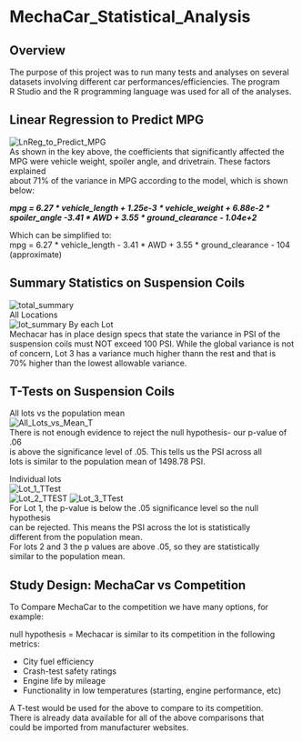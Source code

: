 # MechaCar_Statistical_Analysis

## Overview  
The purpose of this project was to run many tests and analyses on several  
datasets involving different car performances/efficiencies.  The program  
R Studio and the R programming language was used for all of the analyses.  

## Linear Regression to Predict MPG  
![LnReg_to_Predict_MPG](https://user-images.githubusercontent.com/91306342/156360406-70d85dea-ee15-4c40-832e-9db49bfb1c48.PNG)  
As shown in the key above, the coefficients that significantly affected the  
MPG were vehicle weight, spoiler angle, and drivetrain. These factors explained  
about 71% of the variance in MPG according to the model, which is shown below:  

***mpg = 6.27 * vehicle_length + 1.25e-3 * vehicle_weight + 6.88e-2 * spoiler_angle -3.41 * AWD + 3.55 * ground_clearance - 1.04e+2***  

Which can be simplified to:  
mpg = 6.27 * vehicle_length - 3.41 * AWD + 3.55 * ground_clearance - 104  
(approximate)  

## Summary Statistics on Suspension Coils  

![total_summary](https://user-images.githubusercontent.com/91306342/156362855-2b7ca629-2b3a-4629-ba22-e3079baa2b97.png)  
All Locations  
![lot_summary](https://user-images.githubusercontent.com/91306342/156362898-70772dcd-5f40-4d97-939a-ac936e1dc619.png)
By each Lot  
Mechacar has in place design specs that state the variance in PSI of the  
suspension coils must NOT exceed 100 PSI. While the global variance is not  
of concern, Lot 3 has a variance much higher thann the rest and that is  
70% higher than the lowest allowable variance.  

## T-Tests on Suspension Coils  
All lots vs the population mean  
![All_Lots_vs_Mean_T](https://user-images.githubusercontent.com/91306342/156364454-098fa632-fbe2-4d8f-a7f4-2e11c7be9724.PNG)  
There is not enough evidence to reject the null hypothesis- our p-value of .06  
is above the significance level of .05. This tells us the PSI across all  
lots is similar to the population mean of 1498.78 PSI.  

Individual lots  
![Lot_1_TTest](https://user-images.githubusercontent.com/91306342/156369025-c2634396-dc05-40ec-918a-c90a9428cac9.png)  
![Lot_2_TTEST](https://user-images.githubusercontent.com/91306342/156369043-c21bc16d-1c06-4f4f-8bb2-006af6d3b5cc.png) ![Lot_3_TTest](https://user-images.githubusercontent.com/91306342/156369067-25e69471-30e9-400b-9cc6-46dbea59cbb2.png)  
For Lot 1, the p-value is below the .05 significance level so the null hypothesis  
can be rejected. This means the PSI across the lot is statistically  
different from the population mean.  
For lots 2 and 3 the p values are above .05, so they are statistically  
similar to the population mean.  

## Study Design: MechaCar vs Competition  
To Compare MechaCar to the competition we have many options, for example:  

null hypothesis = Mechacar is similar to its competition in the following metrics:  
- City fuel efficiency  
- Crash-test safety ratings  
- Engine life by mileage  
- Functionality in low temperatures (starting, engine performance, etc)  

A T-test would be used for the above to compare to its competition.  
There is already data available for all of the above comparisons that  
could be imported from manufacturer websites.  






